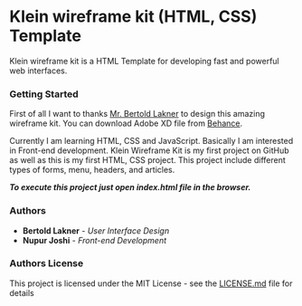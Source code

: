 # Klein wireframe kit (HTML, CSS) Template

Klein wireframe kit is a HTML Template for developing fast and powerful web interfaces.

### Getting Started

First of all I want to thanks [Mr. Bertold Lakner](https://www.behance.net/labert) to design this amazing wireframe kit. You can download Adobe XD file from [Behance](https://www.behance.net/gallery/61383543/Klein-wireframe-kit-for-Adobe-XD-Free).

Currently I am learning HTML, CSS and JavaScript. Basically I am interested in Front-end development.
Klein Wireframe Kit is my first project on GitHub as well as this is my first HTML, CSS project. This project include different types of forms, menu, headers, and articles.

***To execute this project just open index.html file in the browser.***

### Authors

* **Bertold Lakner** - *User Interface Design*
* **Nupur Joshi** - *Front-end Development*


### Authors License

This project is licensed under the MIT License - see the [LICENSE.md](https://github.com/DezineWings/Klein-wireframe-kit/blob/master/LICENSE) file for details

